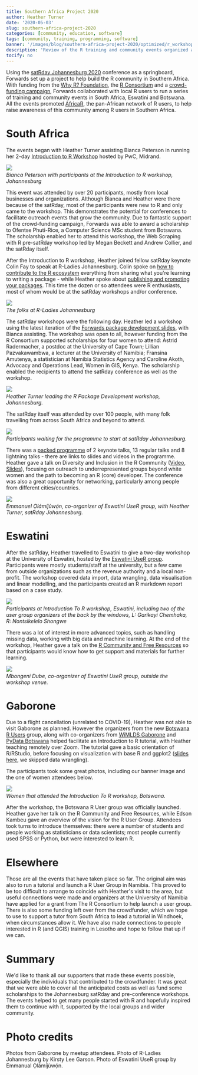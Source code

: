 ```yaml
---
title: Southern Africa Project 2020
author: Heather Turner
date: '2020-05-03'
slug: southern-africa-project-2020
categories: [community, education, software]
tags: [community, training, programming, software]
banner: '/images/blog/southern-africa-project-2020/optimized/r_workshop_participants_gaborone.jpg'
description: 'Review of the R training and community events organized as part of the Forwards Southern Africa Project 2020, in South Africa, Eswatini and Botswana.'
tocify: no
---
```


Using the [satRday Johannesburg 2020](https://joburg2020.satrdays.org/) 
conference as a springboard, Forwards set up a project to help build the 
R community in Southern Africa. With funding from the [Why R? Foundation](http://whyr.pl/foundation/), 
the [R Consortium](https://www.r-consortium.org/) and 
a [crowd-funding campaign](https://www.crowdfunder.co.uk/forwards-southern-africa-project-2020), 
Forwards collaborated with local R users to run a 
series of training and community events in South Africa, Eswatini and 
Botswana. All the events promoted [AfricaR](https://twitter.com/AfricaRUsers), 
the pan-African network of R users, to help raise awareness of this community 
among R users in Southern Africa.

# South Africa

The events began with Heather Turner assisting Bianca Peterson in running her 2-day 
[Introduction to R Workshop](https://joburg2020.satrdays.org/introductory-r-workshop.html) hosted by PwC, Midrand.

![](/images/blog/southern-africa-project-2020/optimized/intro_to_r_joburg.jpg)
*<br/>Bianca Peterson with participants at the Introduction to R workshop, Johannesburg*

This event was attended by over 20 participants, mostly from local businesses 
and organizations. Although Bianca and Heather were there because of the 
satRday, most of the participants were new to R and only came to the workshop. 
This demonstrates the potential for conferences to facilitate outreach events 
that grow the community. Due to fantastic support of the crowd-funding campaign, Forwards 
was able to award a scholarship to Ofentse Phuti-Rice, a Computer Science MSc 
student from Botswana. The scholarship enabled her to attend this workshop, 
the Web Scraping with R pre-satRday workshop led by Megan Beckett and 
Andrew Collier, and the satRday itself.

After the Introduction to R workshop, Heather joined fellow satRday keynote 
Colin Fay to speak at R-Ladies Johannesburg. Colin spoke on [how to contribute to the R ecosystem](https://speakerdeck.com/colinfay/contributing-to-the-r-ecosystem-0611f5a1-2d6e-4d19-951d-3181906ad61e) everything from sharing what you're learning to writing a package - while Heather spoke about [publishing and promoting your packages](https://www.heatherturner.net/talks/publishing-and-promoting-r-packages). 
This time the dozen or so attendees were R enthusiasts, most of whom would be 
at the satRday workshops and/or conference.

![](/images/blog/southern-africa-project-2020/optimized/r-ladies-jozi.jpg)
*<br/>The folks at R-Ladies Johannesburg*

The satRday workshops were the following day. Heather led a workshop using the 
latest iteration of the [Forwards package development slides](https://forwards.github.io/edu/workshops/full_day_pkg_dev/), with 
Bianca assisting. The workshop was open to all, however funding from the R 
Consortium supported scholarships for four women to attend: Astrid Radermacher, 
a postdoc at the University of Cape Town; Lillian Pazvakawambwa, a lecturer at the University of Namibia; Fransina Amutenya, a statistician at 
Namibia Statistics Agency and Caroline Akoth, Advocacy and Operations Lead, Women in GIS, Kenya. The scholarship enabled the recipients to attend the satRday conference 
as well as the workshop.

![](/images/blog/southern-africa-project-2020/optimized/package_dev_joburg.jpg)
*<br/>Heather Turner leading the R Package Development workshop, Johannesburg.*

The satRday itself was attended by over 100 people, with many folk travelling 
from across South Africa and beyond to attend. 

![](/images/blog/southern-africa-project-2020/optimized/satrday_joburg.jpg)
*<br/>Participants waiting for the programme to start at satRday Johannesburg.*

There was a [packed programme](https://joburg2020.satrdays.org/#programme) 
of 2 keynote talks, 13 regular talks and 8 lightning talks - there are links 
to slides and videos in the programme. Heather gave a 
talk on Diversity and Inclusion in the R Community ([Video](https://www.youtube.com/watch?v=n2_xhiO4rTY), [Slides](https://www.heatherturner.net/talks/satrdayjoburg2020/)), 
focusing on outreach to underrepresented groups beyond white women and the 
path to becoming an R (core) developer. The conference was also a great 
opportunity for networking, particularly among people from different 
cities/countries.

![](/images/blog/southern-africa-project-2020/optimized/emmanuel_and_heather.jpg)
*<br/>Emmanuel Ọlámíjùwọ́n, co-organizer of Eswatini UseR group, with Heather Turner, satRday Johannesburg.*

# Eswatini

After the satRday, Heather travelled to Eswatini to give a two-day workshop at 
the University of Eswatini, hosted by the [Eswatini UseR group](https://twitter.com/EswatiniUseR). Participants were mostly 
students/staff at the university, but a few came from outside organizations 
such as the revenue authority and a local non-profit. The workshop covered data 
import, data wrangling, data visualisation and linear modelling, and the 
participants created an R markdown report based on a case study.

![](/images/blog/southern-africa-project-2020/optimized/eswatini_workshop.jpg)
*<br/>Participants at Introduction To R workshop, Eswatini, including two of the user group organizers at the back by the windows, L: Garikayi Chemhaka, R: Nontsikelelo Shongwe*

There was a lot of interest in more advanced topics, such as 
handling missing data, working with big data and machine learning. At the end 
of the workshop, Heather gave a talk on the 
[R Community and Free Resources](https://www.heatherturner.net/talks/r-community) so that 
participants would know how to get support and materials for further learning.

![](/images/blog/southern-africa-project-2020/optimized/mbongeni_dube.jpg)
*<br/>Mbongeni Dube, co-organizer of Eswatini UseR group, outside the workshop venue.*

# Gaborone

Due to a flight cancellation (unrelated to COVID-19), Heather was not able 
to visit Gaborone as planned. However the  organizers from the new 
[Botswana R Users](https://www.meetup.com/Botswana-R-Users/) group, along with 
co-organizers from [WiMLDS Gaborone](https://twitter.com/WiMLDS_Gaborone) and 
[PyData Botswana](https://twitter.com/PydataBW) helped facilitate an 
Introduction to R tutorial, with Heather teaching remotely over Zoom. The 
tutorial gave a basic orientation of R/RStudio, before focusing on 
visualization with base R and ggplot2 
([slides here](https://www.heatherturner.net/teaching/intro-to-r/), 
we skipped data wrangling).

The participants took some great photos, including our banner image and the one 
of women attendees below.

![](/images/blog/southern-africa-project-2020/optimized/women_botswana.jpg)
*<br/>Women that attended the Introduction To R workshop, Botswana.*

After the workshop, the Botswana R User group was officially launched. Heather 
gave her talk on the R Community and Free Resources, while Edson Kambeu gave 
an overview of the vision for the R User Group. Attendees took turns to 
introduce themselves: there were a number of students and people working as 
statisticians or data scientists; most people currently used SPSS or 
Python, but were interested to learn R. 

# Elsewhere

Those are all the events that have taken place so far. The original aim was 
also to run a tutorial and launch a R User Group in Namibia. This proved to 
be too difficult to arrange to coincide with Heather's visit to the area, but 
useful connections were made and organizers at the University of Namibia have 
applied for a grant from The R Consortium to help launch a user group. There is 
also some funding left over from the crowdfunder, which we hope to use to 
support a tutor from South Africa to lead a tutorial in Windhoek, when 
circumstances allow it. We have also made connections to people interested in 
R (and QGIS) training in Lesotho and hope to follow that up if we can.

# Summary

We'd like to thank all our supporters that made these events possible, 
especially the individuals that contributed to the crowdfunder. It was great 
that we were able to cover all the anticipated costs as well as fund some 
scholarships to the Johannesburg satRday and pre-conference workshops. 
The events helped to get many people started with R and hopefully inspired 
them to continue with it, supported by the local groups and wider community.

# Photo credits

Photos from Gaborone by meetup attendees.
Photo of R-Ladies Johannesburg by Kirsty Lee Garson.
Photo of Eswatini UseR group by Emmanual Ọlámíjùwọ́n.